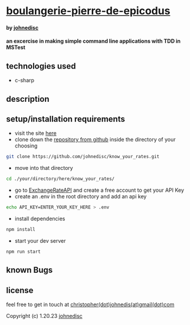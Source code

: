 
# [boulangerie-pierre-de-epicodus](https://github.com/johnedisc/know_your_rates)

#### by [johnedisc](https://johnedisc.github.io)

#### an excercise in making simple command line applications with TDD in MSTest

## technologies used

* c-sharp

## description

## setup/installation requirements

* visit the site [here](https://github.com/johnedisc/know_your_rates)
* clone down the [repository from github](https://github.com/johnedisc/know_your_rates) inside the directory of your choosing
```bash
git clone https://github.com/johnedisc/know_your_rates.git
```
* move into that directory
```bash
cd ./your/directory/here/know_your_rates/
```
* go to [ExchangeRateAPI](https://www.exchangerate-api.com/) and create a free account to get your API Key
* create an .env in the root directory and add an api key
```bash
echo API_KEY=ENTER_YOUR_KEY_HERE > .env
```
* install dependencies
```bash
npm install
```
* start your dev server
```bash
npm run start
```

## known Bugs


## license

feel free to get in touch at [christopher(dot)johnedis(at)gmail(dot)com](christopher.johnedis@gmail.com)

Copyright (c) 1.20.23 [johnedisc](https://johnedisc.github.io/portfolio/)
